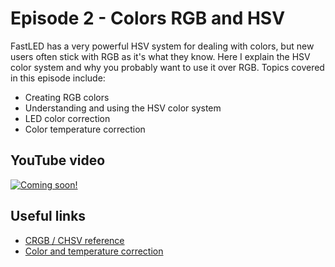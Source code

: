 # Episode 2 - Colors RGB and HSV
FastLED has a very powerful HSV system for dealing with colors, but new users often stick with RGB as it's what they know. Here I explain the HSV color system and why you probably want to use it over RGB. Topics covered in this episode include:
- Creating RGB colors
- Understanding and using the HSV color system
- LED color correction
- Color temperature correction
## YouTube video

[![Coming soon!](http://img.youtube.com/vi//0.jpg)](https://www.youtube.com/watch?v=)

## Useful links
- [CRGB / CHSV reference](https://github.com/FastLED/FastLED/wiki/Pixel-reference)
- [Color and temperature correction](https://github.com/FastLED/FastLED/wiki/FastLED-Color-Correction)
